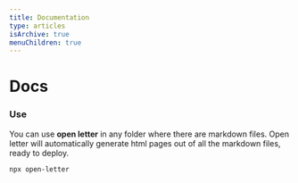 ```yaml
---
title: Documentation
type: articles
isArchive: true
menuChildren: true
---
```


# Docs

### Use

You can use **open letter** in any folder where there are markdown files. Open letter will automatically generate html pages out of all the markdown files, ready to deploy.

```bash
npx open-letter
```

